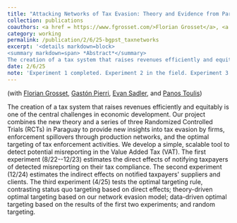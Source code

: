 ```yaml
---
title: "Attacking Networks of Tax Evasion: Theory and Evidence from Paraguay"
collection: publications
coauthors: <a href = https://www.fgrosset.com/>Florian Grosset</a>, <a href = https://gastonpierri.com/>Gast&oacute;n Pierri</a>, <a href = https://www.evandsadler.com/>Evan Sadler</a>,  and <a href = https://www.ptoulis.com/>Panos Toulis</a>
category: working
permalink: /publication/2/6/25-bgpst_taxnetworks
excerpt: '<details markdown=block>
<summary markdown=span> *Abstract*</summary> 
The creation of a tax system that raises revenues efficiently and equitably is one of the central challenges in economic development. Our project combines the new theory and a series of three Randomized Controlled Trials (RCTs) in Paraguay to provide new insights into tax evasion by firms, enforcement spillovers through production networks, and the optimal targeting of tax enforcement activities. We develop a simple, scalable tool to detect potential misreporting in the Value Added Tax (VAT). The first experiment (8/22--12/23) estimates the direct effects of notifying taxpayers of detected misreporting on their tax compliance. The second experiment (12/24) estimates the indirect effects on notified taxpayers&apos; suppliers and clients. The third experiment (4/25) tests the optimal targeting rule, contrasting status quo targeting based on direct effects; theory-driven optimal targeting based on our network evasion model; data-driven optimal targeting based on the results of the first two experiments; and random targeting.'
date: 2/6/25
note: 'Experiment 1 completed. Experiment 2 in the field. Experiment 3 planned April 2025.'
---
```

(with [Florian Grosset](https://www.fgrosset.com/), [Gast&oacute;n Pierri](https://gastonpierri.com/), [Evan Sadler](https://www.evandsadler.com/),  and [Panos Toulis](https://www.ptoulis.com/))

 
The creation of a tax system that raises revenues efficiently and equitably is one of the central challenges in economic development. Our project combines the new theory and a series of three Randomized Controlled Trials (RCTs) in Paraguay to provide new insights into tax evasion by firms, enforcement spillovers through production networks, and the optimal targeting of tax enforcement activities. We develop a simple, scalable tool to detect potential misreporting in the Value Added Tax (VAT). The first experiment (8/22--12/23) estimates the direct effects of notifying taxpayers of detected misreporting on their tax compliance. The second experiment (12/24) estimates the indirect effects on notified taxpayers&apos; suppliers and clients. The third experiment (4/25) tests the optimal targeting rule, contrasting status quo targeting based on direct effects; theory-driven optimal targeting based on our network evasion model; data-driven optimal targeting based on the results of the first two experiments; and random targeting.
